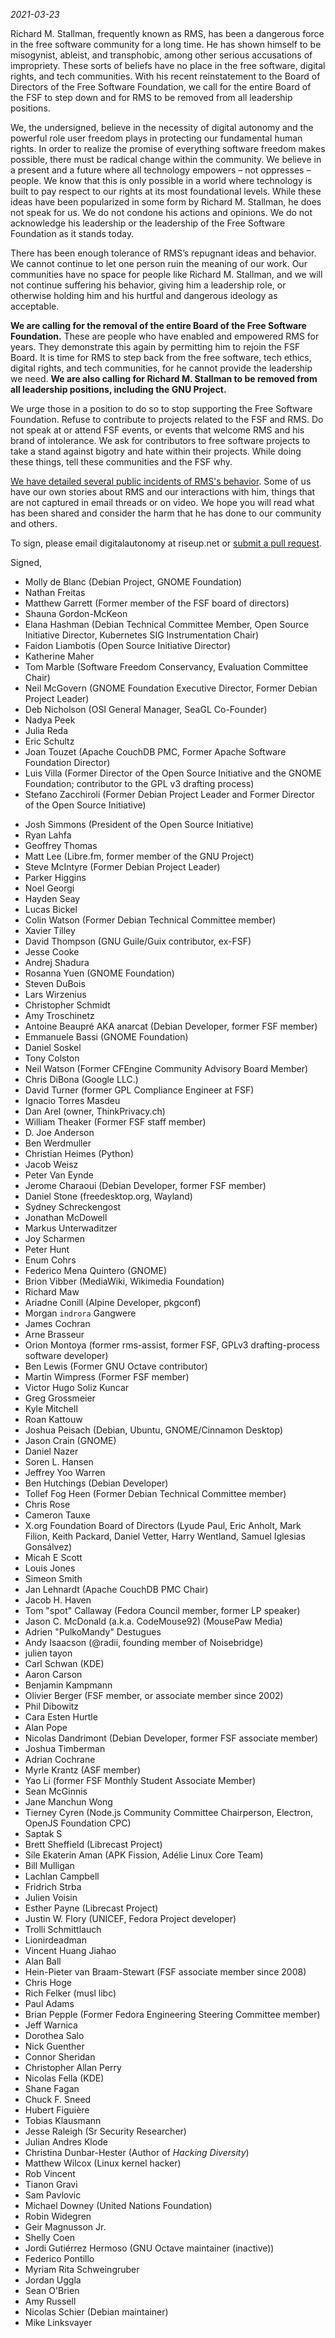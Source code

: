 *2021-03-23*

Richard M. Stallman, frequently known as RMS, has been a dangerous force in the free software community for a long time. He has shown himself to be misogynist, ableist, and transphobic, among other serious accusations of impropriety. These sorts of beliefs have no place in the free software, digital rights, and tech communities. With his recent reinstatement to the Board of Directors of the Free Software Foundation, we call for the entire Board of the FSF to step down and for RMS to be removed from all leadership positions. 

We, the undersigned, believe in the necessity of digital autonomy and the powerful role user freedom plays in protecting our fundamental human rights. In order to realize the promise of everything software freedom makes possible, there must be radical change within the community. We believe in a present and a future where all technology empowers – not oppresses – people. We know that this is only possible in a world where technology is built to pay respect to our rights at its most foundational levels. While these ideas have been popularized in some form by Richard M. Stallman, he does not speak for us. We do not condone his actions and opinions. We do not acknowledge his leadership or the leadership of the Free Software Foundation as it stands today.

There has been enough tolerance of RMS’s repugnant ideas and behavior. We cannot continue to let one person ruin the meaning of our work. Our communities have no space for people like Richard M. Stallman, and we will not continue suffering his behavior, giving him a leadership role, or otherwise holding him and his hurtful and dangerous ideology as acceptable.

**We are calling for the removal of the entire Board of the Free Software Foundation.** These are people who have enabled and empowered RMS for years. They demonstrate this again by permitting him to rejoin the FSF Board. It is time for RMS to step back from the free software, tech ethics, digital rights, and tech communities, for he cannot provide the leadership we need. **We are also calling for Richard M. Stallman to be removed from all leadership positions, including the GNU Project.** 

We urge those in a position to do so to stop supporting the Free Software Foundation. Refuse to contribute to projects related to the FSF and RMS. Do not speak at or attend FSF events, or events that welcome RMS and his brand of intolerance. We ask for contributors to free software projects to take a stand against bigotry and hate within their projects. While doing these things, tell these communities and the FSF why. 

[We have detailed several public incidents of RMS's behavior][1]. Some of us have our own stories about RMS and our interactions with him, things that are not captured in email threads or on video. We hope you will read what has been shared and consider the harm that he has done to our community and others.

[1]: https://rms-open-letter.github.io/appendix

To sign, please email digitalautonomy at riseup.net or [submit a pull request](https://github.com/rms-open-letter/rms-open-letter.github.io/pulls).

Signed,

- Molly de Blanc (Debian Project, GNOME Foundation)
- Nathan Freitas
- Matthew Garrett (Former member of the FSF board of directors)
- Shauna Gordon-McKeon
- Elana Hashman (Debian Technical Committee Member, Open Source Initiative Director, Kubernetes SIG Instrumentation Chair)
- Faidon Liambotis (Open Source Initiative Director)
- Katherine Maher
- Tom Marble (Software Freedom Conservancy, Evaluation Committee Chair)
- Neil McGovern (GNOME Foundation Executive Director, Former Debian Project Leader)
- Deb Nicholson (OSI General Manager, SeaGL Co-Founder)
- Nadya Peek
- Julia Reda
- Eric Schultz
- Joan Touzet (Apache CouchDB PMC, Former Apache Software Foundation Director)
- Luis Villa (Former Director of the Open Source Initiative and the GNOME Foundation; contributor to the GPL v3 drafting process)
- Stefano Zacchiroli (Former Debian Project Leader and Former Director of the Open Source Initiative)

<!-- Any additional signees should go below this comment in chronological order -->

- Josh Simmons (President of the Open Source Initiative)
- Ryan Lahfa
- Geoffrey Thomas
- Matt Lee (Libre.fm, former member of the GNU Project)
- Steve McIntyre (Former Debian Project Leader)
- Parker Higgins
- Noel Georgi
- Hayden Seay
- Lucas Bickel
- Colin Watson (Former Debian Technical Committee member)
- Xavier Tilley
- David Thompson (GNU Guile/Guix contributor, ex-FSF)
- Jesse Cooke
- Andrej Shadura
- Rosanna Yuen (GNOME Foundation)
- Steven DuBois
- Lars Wirzenius
- Christopher Schmidt
- Amy Troschinetz
- Antoine Beaupré AKA anarcat (Debian Developer, former FSF member)
- Emmanuele Bassi (GNOME Foundation)
- Daniel Soskel
- Tony Colston
- Neil Watson (Former CFEngine Community Advisory Board Member)
- Chris DiBona (Google LLC.)
- David Turner (former GPL Compliance Engineer at FSF)
- Ignacio Torres Masdeu
- Dan Arel (owner, ThinkPrivacy.ch)
- William Theaker (Former FSF staff member)
- D. Joe Anderson
- Ben Werdmuller
- Christian Heimes (Python)
- Jacob Weisz
- Peter Van Eynde
- Jerome Charaoui (Debian Developer, former FSF member)
- Daniel Stone (freedesktop.org, Wayland)
- Sydney Schreckengost
- Jonathan McDowell
- Markus Unterwaditzer
- Joy Scharmen
- Peter Hunt
- Enum Cohrs
- Federico Mena Quintero (GNOME)
- Brion Vibber (MediaWiki, Wikimedia Foundation)
- Richard Maw
- Ariadne Conill (Alpine Developer, pkgconf)
- Morgan `indrora` Gangwere
- James Cochran
- Arne Brasseur
- Orion Montoya (former rms-assist, former FSF, GPLv3 drafting-process software developer)
- Ben Lewis (Former GNU Octave contributor)
- Martin Wimpress (Former FSF member)
- Victor Hugo Soliz Kuncar
- Greg Grossmeier
- Kyle Mitchell
- Roan Kattouw
- Joshua Peisach (Debian, Ubuntu, GNOME/Cinnamon Desktop)
- Jason Crain (GNOME)
- Daniel Nazer
- Soren L. Hansen
- Jeffrey Yoo Warren
- Ben Hutchings (Debian Developer)
- Tollef Fog Heen (Former Debian Technical Committee member)
- Chris Rose
- Cameron Tauxe
- X.org Foundation Board of Directors (Lyude Paul, Eric Anholt, Mark Filion, Keith Packard, Daniel Vetter, Harry Wentland, Samuel Iglesias Gonsálvez)
- Micah E Scott
- Louis Jones
- Simeon Smith
- Jan Lehnardt (Apache CouchDB PMC Chair)
- Jacob H. Haven
- Tom "spot" Callaway (Fedora Council member, former LP speaker)
- Jason C. McDonald (a.k.a. CodeMouse92) (MousePaw Media)
- Adrien "PulkoMandy" Destugues
- Andy Isaacson (@radii, founding member of Noisebridge)
- julien tayon
- Carl Schwan (KDE)
- Aaron Carson
- Benjamin Kampmann
- Olivier Berger (FSF member, or associate member since 2002)
- Phil Dibowitz
- Cara Esten Hurtle
- Alan Pope
- Nicolas Dandrimont (Debian Developer, former FSF associate member)
- Joshua Timberman
- Adrian Cochrane
- Myrle Krantz (ASF member)
- Yao Li (former FSF Monthly Student Associate Member)
- Sean McGinnis
- Jane Manchun Wong
- Tierney Cyren (Node.js Community Committee Chairperson, Electron, OpenJS Foundation CPC)
- Saptak S
- Brett Sheffield (Librecast Project)
- Síle Ekaterin Aman (APK Fission, Adélie Linux Core Team)
- Bill Mulligan
- Lachlan Campbell
- Fridrich Strba
- Julien Voisin
- Esther Payne (Librecast Project)
- Justin W. Flory (UNICEF, Fedora Project developer)
- Trolli Schmittlauch
- Lionirdeadman
- Vincent Huang Jiahao
- Alan Ball
- Hein-Pieter van Braam-Stewart (FSF associate member since 2008)
- Chris Hoge
- Rich Felker (musl libc)
- Paul Adams
- Brian Pepple (Former Fedora Engineering Steering Committee member)
- Jeff Warnica
- Dorothea Salo
- Nick Guenther
- Connor Sheridan
- Christopher Allan Perry
- Nicolas Fella (KDE)
- Shane Fagan
- Chuck F. Sneed
- Hubert Figuière
- Tobias Klausmann
- Jesse Raleigh (Sr Security Researcher)
- Julian Andres Klode
- Christina Dunbar-Hester (Author of *Hacking Diversity*)
- Matthew Wilcox (Linux kernel hacker)
- Rob Vincent
- Tianon Gravi
- Sam Pavlovic
- Michael Downey (United Nations Foundation)
- Robin Widegren
- Geir Magnusson Jr.
- Shelly Coen
- Jordi Gutiérrez Hermoso (GNU Octave maintainer (inactive))
- Federico Pontillo
- Myriam Rita Schweingruber
- Jordan Uggla
- Sean O'Brien
- Amy Russell
- Nicolas Schier (Debian maintainer)
- Mike Linksvayer
